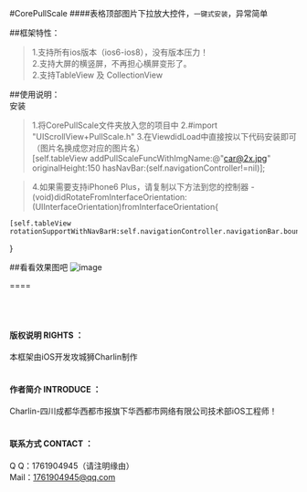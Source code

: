 #CorePullScale
####表格顶部图片下拉放大控件，`一键式安装`，异常简单



##框架特性：<br />
>1.支持所有ios版本（ios6-ios8），没有版本压力！<br />
>2.支持大屏的横竖屏，不再担心横屏变形了。<br />
>2.支持TableView 及 CollectionView <br />

##使用说明：<br />
安装
>1.将CorePullScale文件夹放入您的项目中
>2.#import "UIScrollView+PullScale.h"
>3.在ViewdidLoad中直接按以下代码安装即可（图片名换成您对应的图片名）<br />
    [self.tableView addPullScaleFuncWithImgName:@"car@2x.jpg" originalHeight:150 hasNavBar:(self.navigationController!=nil)];
  
>4.如果需要支持iPhone6 Plus，请复制以下方法到您的控制器
  -(void)didRotateFromInterfaceOrientation:(UIInterfaceOrientation)fromInterfaceOrientation{
    
    [self.tableView rotationSupportWithNavBarH:self.navigationController.navigationBar.bounds.size.height];
}



##看看效果图吧
![image](./img/1.png)

====

<br /><br />
#### 版权说明 RIGHTS ：<br />
本框架由iOS开发攻城狮Charlin制作<br /><br />
#### 作者简介 INTRODUCE ：<br />
Charlin-四川成都华西都市报旗下华西都市网络有限公司技术部iOS工程师！
<br /><br />
#### 联系方式 CONTACT ：<br />
Q    Q：1761904945（请注明缘由）<br />
Mail：1761904945@qq.com
<br />

